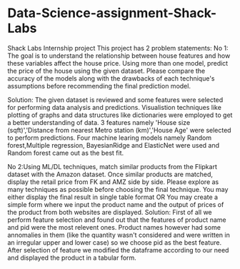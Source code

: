 # Data-Science-assignment-Shack-Labs
Shack Labs Internship project
This project has 2 problem statements:
No 1: The goal is to understand the relationship between house features and how these variables affect the house price. Using more than one model, predict the price of the house using the given dataset. Please compare the accuracy of the models along with the drawbacks of each technique's assumptions before recommending the final prediction model.

Solution:
The given dataset is reviewed and some features were selected for performing data analysis and predictions.
Visualistion techniques like plotting of graphs and data structures like dictionaries were employed to get a better understanding of data.
3 features namely 'House size (sqft)','Distance from nearest Metro station (km)','House Age' were selected to perform predictions.
Four machine learing models namely Random forest,Multiple regression, BayesianRidge and ElasticNet were used and Random forest came out as the best fit.

No 2:Using ML/DL techniques, match similar products from the Flipkart dataset with the Amazon dataset. Once similar products are matched, display the retail price from FK and AMZ side by side. Please explore as many techniques as possible before choosing the final technique. You may either display the final result in single table format OR You may create a simple form where we input the product name and the output of prices of the product from both websites are displayed.
Solution:
First of all we perform feature selection and found out that the features of product name and pid were the most relevent ones. 
Product names however had some annomalies in them (like the quantity wasn't considered and were written in an irregular upper and lower case) so we choose pid as the best feature. 
After selection of feature we modified the dataframe according to our need and displayed the product in a tabular form.
